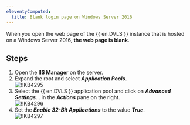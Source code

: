 ```yaml
---
eleventyComputed:
  title: Blank login page on Windows Server 2016
---
```

When you open the web page of the {{ en.DVLS }} instance that is hosted on a Windows Server 2016, **the web page is blank**. 

## Steps

1. Open the **IIS Manager** on the server. 
2. Expand the root and select ***Application Pools***.  
![!!KB4295](https://webdevolutions.azureedge.net/docs/en/kb/KB4295.png) 
1. Select the {{ en.DVLS }} application pool and click on ***Advanced Settings***... in the ***Actions*** pane on the right.  
![!!KB4296](https://webdevolutions.azureedge.net/docs/en/kb/KB4296.png) 
1. Set the ***Enable 32-Bit Applications*** to the value ***True***.  
![!!KB4297](https://webdevolutions.azureedge.net/docs/en/kb/KB4297.png) 